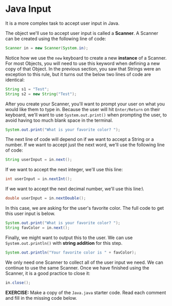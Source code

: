 # Java Input

It is a more complex task to accept user input in Java.

The object we'll use to accept user input is called a **Scanner**. A Scanner can be created using the following line of code:

```java
Scanner in = new Scanner(System.in);
```

Notice how we use the `new` keyboard to create a new **instance** of a Scanner. For most Objects, you will need to use this keyword when defining a new copy of that Object. In the previous section, you saw that Strings were an exception to this rule, but it turns out the below two lines of code are identical:

```java
String s1 = "Test";
String s2 = new String("Test");
```

After you create your Scanner, you'll want to prompt your user on what you would like them to type in. Because the user will hit `Enter/Return` on their keyboard, we'll want to use `System.out.print()` when prompting the user, to avoid having too much blank space in the terminal.

```java
System.out.print("What is your favorite color? ");
```

The next line of code will depend on if we want to accept a String or a number. If we want to accept just the next word, we'll use the following line of code:

```java
String userInput = in.next();
```

If we want to accept the next integer, we'll use this line:

```java
int userInput = in.nextInt();
```

If we want to accept the next decimal number, we'll use this line:\

```java
double userInput = in.nextDouble();
```

In this case, we are asking for the user's favorite color. The full code to get this user input is below.

```java
System.out.print("What is your favorite color? ");
String favColor = in.next();
```

Finally, we might want to output this to the user. We can use `System.out.println()` with **string addition** for this step.

```java
System.out.println("Your favorite color is " + favColor);
```

We only need one Scanner to collect all of the user input we need. We can continue to use the same Scanner. Once we have finished using the Scanner, it is a good practice to close it:

```java
in.close();
```

**EXERCISE:** Make a copy of the `Java.java` starter code. Read each comment and fill in the missing code below.
